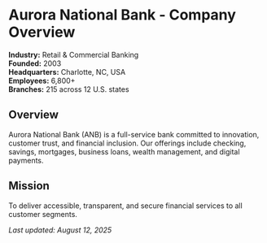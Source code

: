 # Aurora National Bank - Company Overview

**Industry:** Retail & Commercial Banking  
**Founded:** 2003  
**Headquarters:** Charlotte, NC, USA  
**Employees:** 6,800+  
**Branches:** 215 across 12 U.S. states  

## Overview
Aurora National Bank (ANB) is a full-service bank committed to innovation, customer trust, and financial inclusion. Our offerings include checking, savings, mortgages, business loans, wealth management, and digital payments.

## Mission
To deliver accessible, transparent, and secure financial services to all customer segments.

_Last updated: August 12, 2025_
